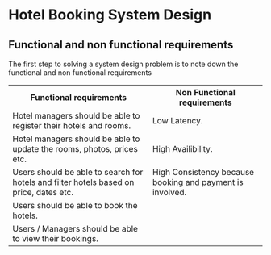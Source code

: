 # Hotel Booking System Design

## Functional and non functional requirements
The first step to solving a system design problem is to note down the functional and non functional requirements

<table>
  <tr>
    <th>
      Functional requirements
    </th>
    <th>
      Non Functional requirements
    </th>
  </tr>
  
  <tr>
    <td>
      Hotel managers should be able to register their hotels and rooms.
    </td>
    <td>
      Low Latency.
    </td>
  </tr>

  <tr>
    <td>
      Hotel managers should be able to update the rooms, photos, prices etc.
    </td>
    <td>
      High Availibility.
    </td>
  </tr>
  
  <tr>
    <td>
      Users should be able to search for hotels and filter hotels based on price, dates etc.
    </td>
    <td>
      High Consistency because booking and payment is involved.
    </td>
  </tr>
  
   <tr>
    <td>
      Users should be able to book the hotels.
    </td>
    <td>
    </td>
  </tr>
 
   <tr>
    <td>
      Users / Managers should be able to view their bookings.
    </td>
    <td>
    </td>
  </tr>

</table>

